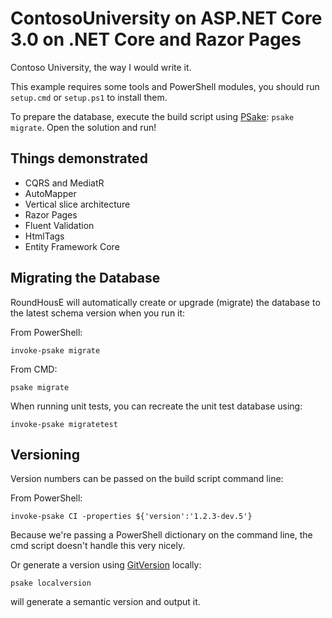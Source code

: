 # ContosoUniversity on ASP.NET Core 3.0 on .NET Core and Razor Pages

Contoso University, the way I would write it.

This example requires some tools and PowerShell modules, you should run `setup.cmd` or `setup.ps1` to install them.

To prepare the database, execute the build script using [PSake](https://psake.readthedocs.io/): `psake migrate`. Open the solution and run!

## Things demonstrated

- CQRS and MediatR
- AutoMapper
- Vertical slice architecture
- Razor Pages
- Fluent Validation
- HtmlTags
- Entity Framework Core

## Migrating the Database

RoundHousE will automatically create or upgrade (migrate) the database to the latest schema version when you run it:

From PowerShell:
```
invoke-psake migrate
```

From CMD:
```
psake migrate
```

When running unit tests, you can recreate the unit test database using:

```
invoke-psake migratetest
```

## Versioning

Version numbers can be passed on the build script command line:

From PowerShell:
```
invoke-psake CI -properties ${'version':'1.2.3-dev.5'}
```

Because we're passing a PowerShell dictionary on the command line, the cmd script doesn't handle this very nicely.

Or generate a version using [GitVersion](https://gitversion.net/docs/) locally:
```
psake localversion
```
will generate a semantic version and output it.
